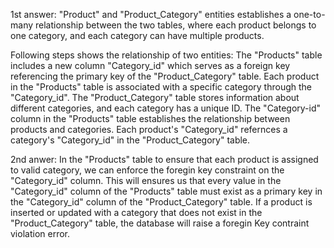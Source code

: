 1st answer: "Product" and "Product_Category" entities establishes a one-to-many relationship between the two tables, where each product belongs to one category, 
and each category can have multiple products. 

Following steps shows the relationship of two entities:
The "Products" table includes a new column "Category_id" which serves as a foreign key referencing the primary key of the "Product_Category" table.
Each product in the "Products" table is associated with a specific category through the "Category_id".
The "Product_Category" table stores information about different categories, and each category has a unique ID.
The "Category-id" column in the "Products" table establishes the relationship between products and categories.
Each product's "Category_id" refernces a category's "Category_id" in the "Product_Category" table.


2nd anwer: In the "Products" table to ensure that each product is assigned to valid category, we can enforce the foregin key constraint on the "Category_id" column. 
This will ensures us that every value in the "Category_id" column of the "Products" table must exist as a primary key in the "Category_id" column of the "Product_Category" table.
If a product is inserted or updated with a category that does not exist in the "Product_Category" table, the database will raise a foregin Key contraint violation error.
